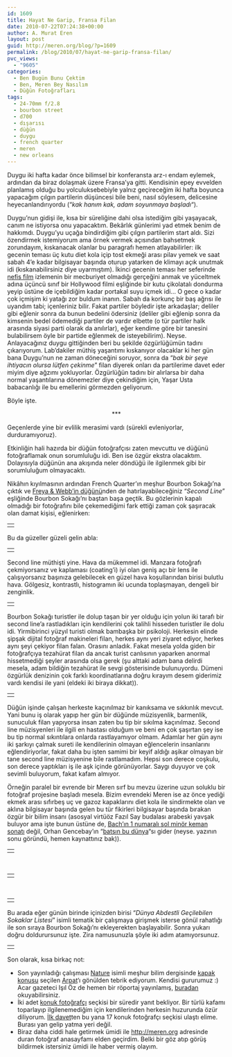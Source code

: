 ```yaml
---
id: 1609
title: Hayat Ne Garip, Fransa Filan
date: 2010-07-22T07:24:38+00:00
author: A. Murat Eren
layout: post
guid: http://meren.org/blog/?p=1609
permalink: /blog/2010/07/hayat-ne-garip-fransa-filan/
pvc_views:
  - "9605"
categories:
  - Ben Bugün Bunu Çektim
  - Ben, Meren Bey Nasılım
  - Düğün Fotoğrafları
tags:
  - 24-70mm f/2.8
  - bourbon street
  - d700
  - dışarısı
  - düğün
  - duygu
  - french quarter
  - meren
  - new orleans
---
```

Duygu iki hafta kadar önce bilimsel bir konferansta arz-ı endam eylemek, ardından da biraz dolaşmak üzere Fransa&#8217;ya gitti. Kendisinin epey evvelden planlamış olduğu bu yolculuksebebiyle yalnız geçireceğim iki hafta boyunca yapacağım çılgın partilerin düşüncesi bile beni, nasıl söylesem, delicesine heyecanlandırıyordu (&#8220;_kak hanım kak, adam soyunmaya başladı_&#8220;).

Duygu&#8217;nun gidişi ile, kısa bir süreliğine dahi olsa istediğim gibi yaşayacak, canım ne istiyorsa onu yapacaktım. Bekârlık günlerimi yad etmek benim de hakkımdı. Duygu&#8217;yu uçağa bindirdiğim gibi çılgın partilerim start aldı. Sizi özendirmek istemiyorum ama örnek vermek açısından bahsetmek zorundayım, kıskanacak olanlar bu paragrafı hemen atlayabilirler: ilk gecenin teması üç kutu diet kola içip tost ekmeği arası pilav yemek ve saat sabah 4&#8217;e kadar bilgisayar başında oturup yatarken de klimayı açık unutmak idi (kıskanabilirsiniz diye uyarmıştım). İkinci gecenin teması her seferinde [nefis film](http://friendfeed.com/search?q=%23nefizfilm) izlemenin bir mecburiyet olmadığı gerçeğini anmak ve yüceltmek adına üçüncü sınıf bir Hollywood filmi eşliğinde bir kutu çikolatalı dondurma yeyip üstüne de içebildiğim kadar portakal suyu içmek idi&#8230; O gece o kadar çok içmişim ki yatağı zor buldum inanın. Sabah da korkunç bir baş ağrısı ile uyandım tabi; içenleriniz bilir. Fakat partiler böyledir işte arkadaşlar; deliler gibi eğlenir sonra da bunun bedelini ödersiniz (deliler gibi eğlenip sonra da kimsenin bedel ödemediği partiler de vardır elbette (o tür partiler halk arasında siyasi parti olarak da anılırlar), eğer kendime göre bir tanesini bulabilirsem öyle bir partide eğlenmek de isteyebilirim). Neyse. Anlayacağınız duygu gittiğinden beri bu şekilde özgürlüğümün tadını çıkarıyorum. Lab&#8217;dakiler müthiş yaşantımı kıskanıyor olacaklar ki her gün bana Duygu&#8217;nun ne zaman döneceğini soruyor, sonra da &#8220;_bak bir şeye ihtiyacın olursa lütfen çekinme_&#8221; filan diyerek onları da partilerime davet eder miyim diye ağzımı yokluyorlar. Özgürlüğün tadını bir alırlarsa bir daha normal yaşantılarına dönemezler diye çekindiğim için, Yaşar Usta babacanlığı ile bu emellerini görmezden geliyorum.

Böyle işte.

<p style="text-align: center;">
  ***
</p>

Geçenlerde yine bir evlilik merasimi vardı (sürekli evleniyorlar, durduramıyoruz).

Etkinliğin hali hazırda bir düğün fotoğrafçısı zaten mevcuttu ve düğünü fotoğraflamak onun sorumluluğu idi. Ben ise özgür ekstra olacaktım. Dolayısıyla düğünün ana akışında neler döndüğü ile ilgilenmek gibi bir sorumluluğum olmayacaktı.

Nikâhın kıyılmasının ardından French Quarter&#8217;ın meşhur Bourbon Sokağı&#8217;na çıktık ve [Freya & Webb&#8217;in düğünü](http://meren.org/blog/2010/05/freya-webb/)nden de hatırlayabileceğiniz &#8220;_Second Line_&#8221; eşliğinde Bourbon Sokağı&#8217;nı baştan başa geçtik. Bu gözlerinin kapalı olmadığı bir fotoğrafını bile çekemediğimi fark ettiği zaman çok şaşıracak olan damat kişisi, eğlenirken:

<table border="0" width="100%">
  <tr>
    <td align="center">
      <img src="{{ site.baseurl }}/images/hayat-ne-garip-fransa-filan-wedding-1.jpg" border="0" alt="" />
    </td>
  </tr>
</table>

Bu da güzeller güzeli gelin abla:

<table border="0" width="100%">
  <tr>
    <td align="center">
      <img src="{{ site.baseurl }}/images/hayat-ne-garip-fransa-filan-wedding-2.jpg" border="0" alt="" />
    </td>
  </tr>
</table>

Second line müthişti yine. Hava da mükemmel idi. Manzara fotoğrafı çekmiyorsanız ve kaplaması (coating&#8217;i) iyi olan geniş açı bir lens ile çalışıyorsanız başınıza gelebilecek en güzel hava koşullarından birisi bulutlu hava. Gölgesiz, kontrastlı, histogramın iki ucunda toplaşmayan, dengeli bir zenginlik.

<table border="0" width="100%">
  <tr>
    <td align="center">
      <img src="{{ site.baseurl }}/images/hayat-ne-garip-fransa-filan-wedding-3.jpg" border="0" alt="" />
    </td>
  </tr>
</table>

Bourbon Sokağı turistler ile dolup taşan bir yer olduğu için yolun iki tarafı bir second line&#8217;a rastladıkları için kendilerini çok talihli hisseden turistler ile dolu idi. Yirmibirinci yüzyıl turisti olmak bambaşka bir psikoloji. Herkesin elinde şipşak dijital fotoğraf makineleri filan, herkes aynı yeri ziyaret ediyor, herkes aynı şeyi çekiyor filan falan. Orasını anladık. Fakat mesela yolda giden bir fotoğrafçıya tezahürat filan da ancak turist canlısının yaparken anormal hissetmediği şeyler arasında olsa gerek (şu alttaki adam bana delirdi mesela, adam bildiğin tezahürat ile sevgi gösterisinde bulunuyordu. Dümeni özgürlük denizinin çok farklı koordinatlarına doğru kırayım desem giderimiz vardı kendisi ile yani (eldeki iki biraya dikkat)).

<table border="0" width="100%">
  <tr>
    <td align="center">
      <img src="{{ site.baseurl }}/images/hayat-ne-garip-fransa-filan-wedding-4.jpg" border="0" alt="" />
    </td>
  </tr>
</table>

Düğün işinde çalışan herkeste kaçınılmaz bir kanıksama ve sıkkınlık mevcut. Yani bunu iş olarak yapıp her gün bir düğünde müzisyenlik, barmenlik, sunuculuk filan yapıyorsa insan zaten bu tip bir sıkılma kaçınılmaz. Second line müzisyenleri ile ilgili en hastası olduğum ve beni en çok şaşırtan şey ise bu tip normal sıkıntılara onlarda rastlayamıyor olmam. Adamlar her gün aynı iki şarkıyı çalmak sureti ile kendilerinin olmayan eğlencelerin insanlarını eğlendiriyorlar, fakat daha bu işten samimi bir keyif aldığı aşikar olmayan bir tane second line müzisyenine bile rastlamadım. Hepsi son derece coşkulu, son derece yaptıkları iş ile aşk içinde görünüyorlar. Saygı duyuyor ve çok sevimli buluyorum, fakat kafam almıyor.

Örneğin paralel bir evrende bir Meren sırf bu mevzu üzerine uzun soluklu bir fotoğraf projesine başladı mesela. Bizim evrendeki Meren ise az önce yediği ekmek arası sıfırbeş uç ve gazoz kapaklarını diet kola ile sindirmekte olan ve aklına bilgisayar başında gelen bu tür fikirleri bilgisayar başında bırakan özgür bir bilim insanı (asosyal virtüöz Fazıl Say budalası arabeski yavşak buluyor ama işte bunun üstüne de, [Bach&#8217;ın 1 numaralı sol minör keman sonatı](http://www.youtube.com/watch?v=jdKWZqy1g0E) değil, Orhan Gencebay&#8217;ın &#8220;[batsın bu dünya](http://www.youtube.com/watch?v=28D6Q741o4c)&#8220;sı gider (neyse. yazının sonu göründü, hemen kaynattınız bak)).

<table border="0" width="100%">
  <tr>
    <td align="center">
      <img src="{{ site.baseurl }}/images/hayat-ne-garip-fransa-filan-wedding-5.jpg" border="0" alt="" />
    </td>
  </tr>
</table>

<br class="blank" />

<table border="0" width="100%">
  <tr>
    <td align="center">
      <img src="{{ site.baseurl }}/images/hayat-ne-garip-fransa-filan-wedding-6.jpg" border="0" alt="" />
    </td>
  </tr>
</table>

<br class="blank" />

<table border="0" width="100%">
  <tr>
    <td align="center">
      <img src="{{ site.baseurl }}/images/hayat-ne-garip-fransa-filan-wedding-7.jpg" border="0" alt="" />
    </td>
  </tr>
</table>

Bu arada eğer günün birinde içinizden birisi &#8220;_Dünya Abdestli Geçilebilen Sokaklar Listesi_&#8221; isimli tematik bir çalışmaya girişmek isterse gönül rahatlığı ile son sıraya Bourbon Sokağı&#8217;nı ekleyerekten başlayabilir. Sonra yukarı doğru doldurursunuz işte. Zira namusunuzla şöyle iki adım atamıyorsunuz.

<table border="0" width="100%">
  <tr>
    <td align="center">
      <img src="{{ site.baseurl }}/images/hayat-ne-garip-fransa-filan-wedding-8.jpg" border="0" alt="" />
    </td>
  </tr>
</table>

Son olarak, kısa birkaç not:

  * Son yayınladığı çalışması [Nature](http://www.nature.com/) isimli meşhur bilim dergisinde [kapak konusu](http://www.nature.com/nature/journal/v466/n7305/) seçilen [Arpat](http://www.arpat.net/)&#8216;ı gönülden tebrik ediyorum. Kendisi gururumuz :) Acar gazeteci Işıl Öz de hemen bir röportaj yayınlamış, [buradan](http://www.turkishjournal.com/i.php?newsid=7730) okuyabilirsiniz.
  * İki adet [konuk fotoğrafçı](http://meren.org/blog/category/konuk-fotografci/) seçkisi bir süredir yanıt bekliyor. Bir türlü kafamı toparlayıp ilgilenemediğim için kendilerinden herkesin huzurunda özür diliyorum. [İlk davet](http://meren.org/blog/2010/01/konuk-fotografci-buraya-adinizi-yazin/)ten bu yana 17 konuk fotoğrafçı seçkisi ulaştı elime. Burası yan gelip yatma yeri değil.
  * Biraz daha ciddi hale getirmek ümidi ile <http://meren.org> adresinde duran fotoğraf anasayfamı elden geçirdim. Belki bir göz atıp görüş bildirmek istersiniz ümidi ile haber vermiş olayım.
